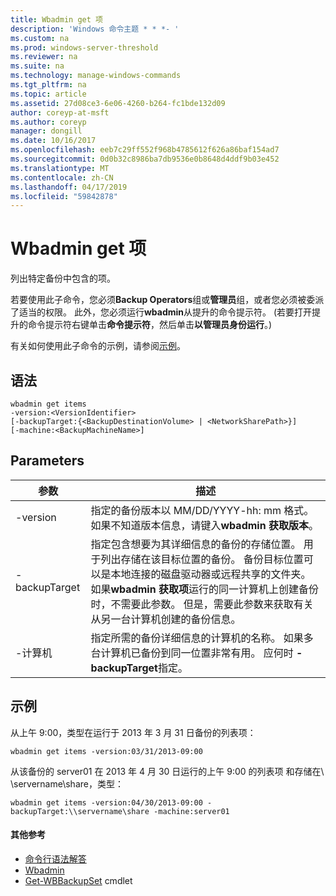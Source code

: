 ```yaml
---
title: Wbadmin get 项
description: 'Windows 命令主题 * * *- '
ms.custom: na
ms.prod: windows-server-threshold
ms.reviewer: na
ms.suite: na
ms.technology: manage-windows-commands
ms.tgt_pltfrm: na
ms.topic: article
ms.assetid: 27d08ce3-6e06-4260-b264-fc1bde132d09
author: coreyp-at-msft
ms.author: coreyp
manager: dongill
ms.date: 10/16/2017
ms.openlocfilehash: eeb7c29ff552f968b4785612f626a86baf154ad7
ms.sourcegitcommit: 0d0b32c8986ba7db9536e0b8648d4ddf9b03e452
ms.translationtype: MT
ms.contentlocale: zh-CN
ms.lasthandoff: 04/17/2019
ms.locfileid: "59842878"
---
```

# <a name="wbadmin-get-items"></a>Wbadmin get 项



列出特定备份中包含的项。

若要使用此子命令，您必须**Backup Operators**组或**管理员**组，或者您必须被委派了适当的权限。 此外，您必须运行**wbadmin**从提升的命令提示符。 (若要打开提升的命令提示符右键单击**命令提示符**，然后单击**以管理员身份运行**。)

有关如何使用此子命令的示例，请参阅[示例](#BKMK_examples)。

## <a name="syntax"></a>语法

```
wbadmin get items
-version:<VersionIdentifier>
[-backupTarget:{<BackupDestinationVolume> | <NetworkSharePath>}]
[-machine:<BackupMachineName>]
```

## <a name="parameters"></a>Parameters

|参数|描述|
|---------|-----------|
|-version|指定的备份版本以 MM/DD/YYYY-hh: mm 格式。 如果不知道版本信息，请键入**wbadmin 获取版本**。|
|-backupTarget|指定包含想要为其详细信息的备份的存储位置。 用于列出存储在该目标位置的备份。 备份目标位置可以是本地连接的磁盘驱动器或远程共享的文件夹。 如果**wbadmin 获取项**运行的同一计算机上创建备份时，不需要此参数。 但是，需要此参数来获取有关从另一台计算机创建的备份信息。|
|-计算机|指定所需的备份详细信息的计算机的名称。 如果多台计算机已备份到同一位置非常有用。 应何时 **-backupTarget**指定。|

## <a name="BKMK_examples"></a>示例

从上午 9:00，类型在运行于 2013 年 3 月 31 日备份的列表项：
```
wbadmin get items -version:03/31/2013-09:00
```
从该备份的 server01 在 2013 年 4 月 30 日运行的上午 9:00 的列表项 和存储在\\ \\servername\share，类型：
```
wbadmin get items -version:04/30/2013-09:00 -backupTarget:\\servername\share -machine:server01
```

#### <a name="additional-references"></a>其他参考

-   [命令行语法解答](command-line-syntax-key.md)
-   [Wbadmin](wbadmin.md)
-   [Get-WBBackupSet](https://technet.microsoft.com/library/jj902473.aspx) cmdlet